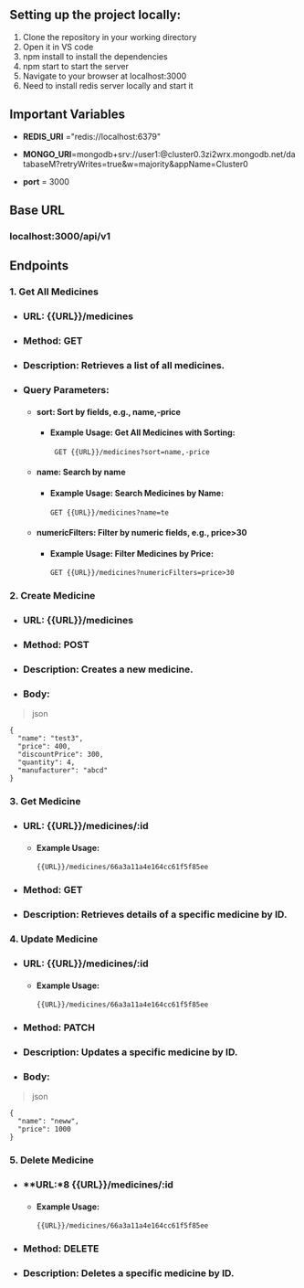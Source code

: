 ## **Setting up the project locally:**
1) Clone the repository in your working directory
2) Open it in VS code
3) npm install to install the dependencies
4) npm start to start the server 
5) Navigate to your browser at localhost:3000
6) Need to install redis server locally and start it

## Important Variables
- **REDIS_URI** ="redis://localhost:6379"

- **MONGO_URI**=mongodb+srv://user1:<password>@cluster0.3zi2wrx.mongodb.net/databaseM?retryWrites=true&w=majority&appName=Cluster0

- **port** = 3000


## Base URL

### localhost:3000/api/v1

## Endpoints

### **1. Get All Medicines**

- ###  **URL:** {{URL}}/medicines
- ### **Method:** GET
- ### **Description:** Retrieves a list of all medicines.
- ### **Query Parameters:**
  - #### **sort**: Sort by fields, e.g., name,-price
     - #### Example Usage: Get All Medicines with Sorting:
       ```
        GET {{URL}}/medicines?sort=name,-price
  - #### **name**: Search by name
    - #### Example Usage: Search Medicines by Name:
       ```
       GET {{URL}}/medicines?name=te 
  - #### **numericFilters**: Filter by numeric fields, e.g., price>30
    - #### Example Usage: Filter Medicines by Price:
       ```
       GET {{URL}}/medicines?numericFilters=price>30 
    
### **2. Create Medicine**
- ### **URL:** {{URL}}/medicines
- ### **Method:** POST
- ### **Description:** Creates a new medicine.
- ### **Body:**
>json
```
{
  "name": "test3",
  "price": 400,
  "discountPrice": 300,
  "quantity": 4,
  "manufacturer": "abcd"
}
```
### **3. Get Medicine**
- ### **URL:** {{URL}}/medicines/:id
   - #### Example Usage:
     ```
     {{URL}}/medicines/66a3a11a4e164cc61f5f85ee 
- ### **Method:** GET
- ### **Description:** Retrieves details of a specific medicine by ID.
### **4. Update Medicine**
- ### **URL:** {{URL}}/medicines/:id
  - #### Example Usage:
     ```
     {{URL}}/medicines/66a3a11a4e164cc61f5f85ee 
- ### **Method:** PATCH
- ### **Description:** Updates a specific medicine by ID.
- ### **Body:**
>json
```
{
  "name": "neww",
  "price": 1000
}
```
### **5. Delete Medicine**
- ### **URL:*8 {{URL}}/medicines/:id
  - #### Example Usage:
     ```
     {{URL}}/medicines/66a3a11a4e164cc61f5f85ee 
- ### **Method:** DELETE
- ### **Description:** Deletes a specific medicine by ID.








   
